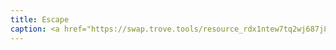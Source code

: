 ```yaml
---
title: Escape
caption: <a href="https://swap.trove.tools/resource_rdx1ntew7tq2wj687j858e9g5zf9n9kz58wjdrlu4nz3yvln7ct3zawpmk+component_rdx1cqzsdatnmu63dudyll058kht4sp7d2dqp575vwnv5z7l0xnvpf32mn">Get this NFT on trove.</a>
---
```

